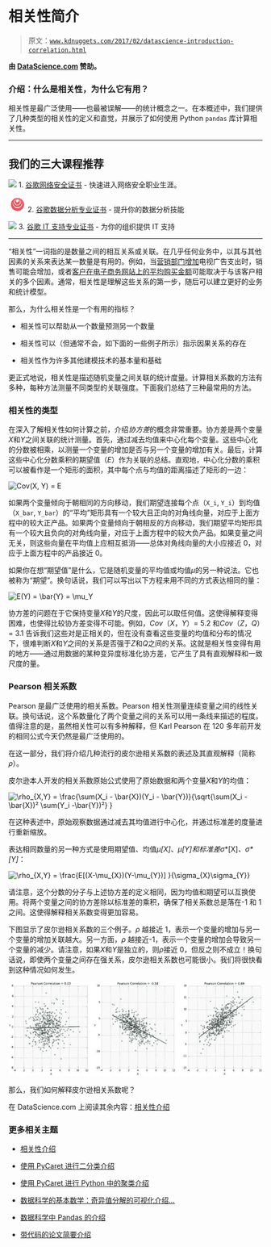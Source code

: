 # 相关性简介

> 原文：[`www.kdnuggets.com/2017/02/datascience-introduction-correlation.html`](https://www.kdnuggets.com/2017/02/datascience-introduction-correlation.html)

**由 [DataScience.com](https://www.datascience.com/blog/introduction-to-correlation-learn-data-science-tutorials) 赞助。**

### 介绍：什么是相关性，为什么它有用？

相关性是最广泛使用——也最被误解——的统计概念之一。在本概述中，我们提供了几种类型的相关性的定义和直觉，并展示了如何使用 Python `pandas` 库计算相关性。

* * *

## 我们的三大课程推荐

![](img/0244c01ba9267c002ef39d4907e0b8fb.png) 1\. [谷歌网络安全证书](https://www.kdnuggets.com/google-cybersecurity) - 快速进入网络安全职业生涯。

![](img/e225c49c3c91745821c8c0368bf04711.png) 2\. [谷歌数据分析专业证书](https://www.kdnuggets.com/google-data-analytics) - 提升你的数据分析技能

![](img/0244c01ba9267c002ef39d4907e0b8fb.png) 3\. [谷歌 IT 支持专业证书](https://www.kdnuggets.com/google-itsupport) - 为你的组织提供 IT 支持

* * *

“相关性”一词指的是数量之间的相互关系或关联。在几乎任何业务中，以其与其他因素的关系来表达某一数量是有用的。例如，当[营销部门增加](https://www.datascience.com/blog/data-science-and-predictive-modeling-for-marketers)电视广告支出时，销售可能会增加，或者[客户在电子商务网站上的平均购买金额](https://www.datascience.com/blog/capturing-better-customers-with-lifetime-value-modeling)可能取决于与该客户相关的多个因素。通常，相关性是理解这些关系的第一步，随后可以建立更好的业务和统计模型。

那么，为什么相关性是一个有用的指标？

+   相关性可以帮助从一个数量预测另一个数量

+   相关性可以（但通常不会，如下面的一些例子所示）指示因果关系的存在

+   相关性作为许多其他建模技术的基本量和基础

更正式地说，相关性是描述随机变量之间关联的统计度量。计算相关系数的方法有多种，每种方法测量不同类型的关联强度。下面我们总结了三种最常用的方法。

### 相关性的类型

在深入了解相关性如何计算之前，介绍*协方差*的概念非常重要。协方差是两个变量*X*和*Y*之间关联的统计测量。首先，通过减去均值来中心化每个变量。这些中心化的分数被相乘，以测量一个变量的增加是否与另一个变量的增加有关。最后，计算这些中心化分数乘积的期望值（*E*）作为关联的总结。直观地，中心化分数的乘积可以被看作是一个矩形的面积，其中每个点与均值的距离描述了矩形的一边：

![$$Cov(X, Y) = E $$](img/c34466377253011b6ccc4a7f919108a5.png)

如果两个变量倾向于朝相同的方向移动，我们期望连接每个点（`X_i`, `Y_i`）到均值（`X_bar`, `Y_bar`）的“平均”矩形具有一个较大且正向的对角线向量，对应于上面方程中的较大正产品。如果两个变量倾向于朝相反的方向移动，我们期望平均矩形具有一个较大且负向的对角线向量，对应于上面方程中的较大负产品。如果变量之间无关，则这些向量在平均值上应相互抵消——总体对角线向量的大小应接近 0，对应于上面方程中的产品接近 0。

如果你在想“期望值”是什么，它是随机变量的平均值或均值*μ*的另一种说法。它也被称为“期望”。换句话说，我们可以写出以下方程来用不同的方式表达相同的量：

![$E(Y) = \bar{Y} = \mu_Y$](img/ce3d5bc1a02dc97c1484cbdb47ace4b3.png)

协方差的问题在于它保持变量*X*和*Y*的尺度，因此可以取任何值。这使得解释变得困难，也使得比较协方差变得不可能。例如，*Cov*（*X*，*Y*）= 5.2 和*Cov*（*Z*，*Q*）= 3.1 告诉我们这些对是正相关的，但在没有查看这些变量的均值和分布的情况下，很难判断*X*和*Y*之间的关系是否强于*Z*和*Q*之间的关系。这就是相关性变得有用的地方——通过用数据的某种变异度标准化协方差，它产生了具有直观解释和一致尺度的量。

### Pearson 相关系数

Pearson 是最广泛使用的相关系数。Pearson 相关性测量连续变量之间的线性关联。换句话说，这个系数量化了两个变量之间的关系可以用一条线来描述的程度。值得注意的是，虽然相关性可以有多种解释，但 Karl Pearson 在 120 多年前开发的相同公式今天仍然是最广泛使用的。

在这一部分，我们将介绍几种流行的皮尔逊相关系数的表述及其直观解释（简称*ρ*）。

皮尔逊本人开发的相关系数原始公式使用了原始数据和两个变量*X*和*Y*的均值：

![$$ \rho_{X,Y} = \frac{\sum(X_i - \bar{X})(Y_i - \bar{Y})}{\sqrt{\sum(X_i - \bar{X})² \sum(Y_i -\bar{Y})²} } $$](img/37095e24cc09cb5933b5930662fafc5e.png)

在这种表述中，原始观察数据通过减去其均值进行中心化，并通过标准差的度量进行重新缩放。

表达相同数量的另一种方式是使用期望值、均值*μ[X]*、*μ[Y]*和标准差*σ**[X]*、*σ**[Y]*：

![$$ \rho_{X,Y} = \frac{E[(X-\mu_{X})(Y-\mu_{Y})] }{\sigma_{X}\sigma_{Y}}$$](../Images/05c9de55054695689e263cf82293bb76.png)

请注意，这个分数的分子与上述协方差的定义相同，因为均值和期望可以互换使用。将两个变量之间的协方差除以标准差的乘积，确保了相关系数总是落在-1 和 1 之间。这使得解释相关系数变得更加容易。

下图显示了皮尔逊相关系数的三个例子。*ρ* 越接近 1，表示一个变量的增加与另一个变量的增加关联越大。另一方面，*ρ* 越接近-1，表示一个变量的增加会导致另一个变量的减少。请注意，如果*X*和*Y*是独立的，则*ρ*接近 0，但反之则不成立！换句话说，即使两个变量之间存在强关系，皮尔逊相关系数也可能很小。我们将很快看到这种情况如何发生。

![](img/ac977f11f9ff30a81755703fa11cfa31.png)

那么，我们如何解释皮尔逊相关系数呢？

在 DataScience.com 上阅读其余内容：[相关性介绍](https://www.datascience.com/blog/introduction-to-correlation-learn-data-science-tutorials)

### 更多相关主题

+   [相关性介绍](https://www.kdnuggets.com/2023/05/introduction-correlation.html)

+   [使用 PyCaret 进行二分类介绍](https://www.kdnuggets.com/2021/12/introduction-binary-classification-pycaret.html)

+   [使用 PyCaret 进行 Python 中的聚类介绍](https://www.kdnuggets.com/2021/12/introduction-clustering-python-pycaret.html)

+   [数据科学的基本数学：奇异值分解的可视化介绍…](https://www.kdnuggets.com/2022/06/essential-math-data-science-visual-introduction-singular-value-decomposition.html)

+   [数据科学中 Pandas 的介绍](https://www.kdnuggets.com/2020/06/introduction-pandas-data-science.html)

+   [带代码的论文简要介绍](https://www.kdnuggets.com/2022/04/brief-introduction-papers-code.html)
